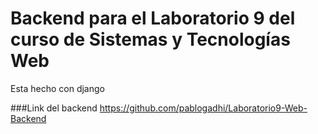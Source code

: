 # Backend para el Laboratorio 9 del curso de Sistemas y Tecnologías Web
Esta hecho con django

###Link del backend
https://github.com/pablogadhi/Laboratorio9-Web-Backend
